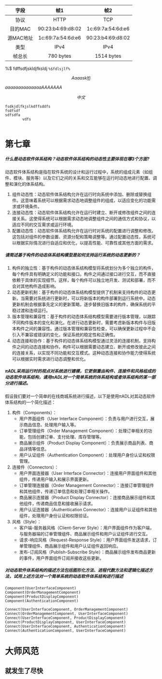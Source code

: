
|字段|帧1|帧2|
|:-:|:-:|:-:|
|协议|HTTP|TCP|
|目的MAC|90:23:b4:69:d8:02 |1c:69:7a:54:6d:e6|
|源MAC地址|1c:69:7a:54:6d:e6 |90:23:b4:69:d8:02|
|类型|IPv4|IPv4|
|帧总长 |780 bytes|1514 bytes|

%$ fdffsdfjskldjfksldj
`%$fdlsjlf%`

$$
Aaaasklfj
$$

$aaaaaaaaaaaaaaAAAAAAA$


$$
中文
$$






```
fsdkjdlfkjslkdffsddfs
fsdfsdf
sdfsdfa
		vdfs
		
```

# 第七章
##### 什么是动态软件体系结构？动态软件体系结构的动态性主要体现在哪3个方面?
动态软件体系结构是指在软件系统的设计和运行过程中，系统的组成元素（如组件、模块、服务等）以及它们之间的关系和交互能够在运行时动态地进行配置、调整和演化的体系结构。
1. 组件动态性：动态软件体系结构允许在运行时向系统中添加、删除或替换组件。这意味着系统可以根据需求动态地调整组件的组成，以适应变化的功能需求或环境条件。
2. 连接动态性：动态软件体系结构允许在运行时建立、断开或修改组件之间的连接关系。这使得系统可以根据需求动态地调整组件之间的通信方式和协议，以适应不同的交互需求或运行环境。
3. 配置动态性：动态软件体系结构允许在运行时对系统的配置进行调整和修改。这包括对组件的参数设置、资源分配和策略调整等。通过配置动态性，系统可以根据实际情况进行自适应和优化，以提高性能、可靠性或其他方面的需求。
##### 请简述基于构件的动态体系结构模型是如何支持运行系统的动态更新的？
1. 构件的独立性：基于构件的动态体系结构模型将系统划分为多个独立的构件，每个构件具有明确定义的功能和接口。构件之间通过接口进行交互，而不直接依赖于具体的实现细节。这样，每个构件可以独立地开发、测试和部署，而不会对其他构件造成影响。
2. 动态更新机制：基于构件的动态体系结构模型提供了机制来支持构件的动态更新。当需要对系统进行更新时，可以将新版本的构件部署到运行系统中。动态更新机制会根据事先定义的更新策略，逐步替换旧版本的构件，确保系统的平稳过渡和连续运行。
3. 版本管理和兼容性：基于构件的动态体系结构模型需要进行版本管理，以跟踪不同构件版本的变化和演化。在进行动态更新时，需要考虑新版本构件与旧版本构件之间的兼容性。通过版本管理和兼容性检查，可以确保更新过程中不会引入不兼容或错误的变化，保证系统的稳定性和正确性。
4. 动态连接和协作：基于构件的动态体系结构模型通过灵活的连接机制，支持构件之间的动态连接和协作。构件可以根据需要动态建立、断开或修改彼此之间的连接关系，以实现不同功能和交互模式。这种动态连接和协作能力使得系统可以根据实时需求进行动态调整和优化。
##### πADL采用运行时的视点对系统进行建模，它更侧重由构件、连接件和风格组成的动态软件体系结构，请用πADL对一个简单系统的体系结构或者体系结构的某一部分进行描述。
假设我们要对一个简单的在线商城系统进行描述，以下是使用πADL对其动态软件体系结构的一个简化描述：

1. 构件（Components）：
    - 用户界面组件（User Interface Component）：负责与用户进行交互，展示商品信息、处理用户输入等。
    - 订单管理组件（Order Management Component）：处理订单相关的功能，包括创建订单、支付处理、库存管理等。
    - 商品展示组件（Product Display Component）：负责展示商品列表、商品详情等信息。
    - 用户认证组件（Authentication Component）：处理用户身份认证和权限管理。
2. 连接件（Connectors）：
    - 用户界面连接器（User Interface Connector）：连接用户界面组件和其他组件，传递用户输入和展示界面更新。
    - 订单管理连接器（Order Management Connector）：连接订单管理组件和其他组件，传递订单信息和处理订单相关操作。
    - 商品展示连接器（Product Display Connector）：连接商品展示组件和其他组件，传递商品信息和接收展示请求。
    - 用户认证连接器（Authentication Connector）：连接用户认证组件和其他组件，处理用户身份认证和权限验证。
3. 风格（Style）：
    - 客户端-服务器风格（Client-Server Style）：用户界面组件作为客户端，与服务器端的订单管理组件、商品展示组件和用户认证组件进行交互。
    - 请求-响应风格（Request-Response Style）：用户界面组件发送请求，订单管理组件、商品展示组件和用户认证组件返回响应。
    - 发布-订阅风格（Publish-Subscribe Style）：商品展示组件发布商品更新的事件，用户界面组件订阅并接收这些更新。
##### 对动态软件体系结构的描述方法包括图形化方法、进程代数方法和逻辑化描述方法，试用上述方法对一个简单系统的动态软件体系结构进行描述
```
Component(UserInterfaceComponent)
Component(OrderManagementComponent)
Component(ProductDisplayComponent)
Component(AuthenticationComponent)

Connect(UserInterfaceComponent, OrderManagementComponent)
Connect(OrderManagementComponent, UserInterfaceComponent)
Connect(UserInterfaceComponent, ProductDisplayComponent)
Connect(ProductDisplayComponent, UserInterfaceComponent)
Connect(UserInterfaceComponent, AuthenticationComponent)
Connect(AuthenticationComponent, UserInterfaceComponent)
```

# 大师风范
## 就发生了尽快


